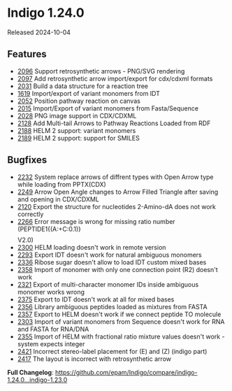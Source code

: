 # Indigo 1.24.0
Released 2024-10-04

## Features
* [2096](https://github.com/epam/Indigo/issues/2096) Support retrosynthetic arrows - PNG/SVG rendering
* [2097](https://github.com/epam/Indigo/issues/2097) Add retrosynthetic arrow import/export for cdx/cdxml formats
* [2031](https://github.com/epam/Indigo/issues/2031) Build a data structure for a reaction tree
* [1619](https://github.com/epam/Indigo/issues/1619) Import/export of variant monomers from IDT
* [2052](https://github.com/epam/Indigo/issues/2052) Position pathway reaction on canvas
* [2015](https://github.com/epam/Indigo/issues/2015) Import/Export of variant monomers from Fasta/Sequence
* [2028](https://github.com/epam/Indigo/issues/2028) PNG image support in CDX/CDXML
* [2128](https://github.com/epam/Indigo/issues/2128) Add Multi-tail Arrows to Pathway Reactions Loaded from RDF
* [2188](https://github.com/epam/Indigo/issues/2188) HELM 2 support: variant monomers
* [2189](https://github.com/epam/Indigo/issues/2189) HELM 2 support: support for SMILES 

## Bugfixes
* [2232](https://github.com/epam/Indigo/issues/2232) System replace arrows of diffrent types with Open Arrow type while loading from PPTX(CDX)
* [2249](https://github.com/epam/Indigo/issues/2249) Arrow Open Angle changes to Arrow Filled Triangle after saving and opening in CDX/CDXML
* [2120](https://github.com/epam/Indigo/issues/2120) Export the structure for nucleotides 2-Amino-dA does not work correctly
* [2266](https://github.com/epam/Indigo/issues/2266) Error message is wrong for missing ratio number (PEPTIDE1{(A:+C:0.1)}$$$$V2.0)
* [2300](https://github.com/epam/Indigo/issues/2300) HELM loading doesn't work in remote version
* [2293](https://github.com/epam/Indigo/issues/2293) Export IDT doesn't work for natural ambiguous monomers
* [2336](https://github.com/epam/Indigo/issues/2336) Ribose sugar doesn't allow to load IDT custom mixed bases
* [2358](https://github.com/epam/Indigo/issues/2358) Import of monomer with only one connection point (R2) doesn't work
* [2321](https://github.com/epam/Indigo/issues/2321) Export of multi-character monomer IDs inside ambiguous monomer works wrong
* [2375](https://github.com/epam/Indigo/issues/2375) Export to IDT doesn't work at all for mixed bases
* [2356](https://github.com/epam/Indigo/issues/2356) Library ambiguous peptides loaded as mixtures from FASTA
* [2357](https://github.com/epam/Indigo/issues/2357) Export to HELM doesn't work if we connect peptide TO molecule
* [2303](https://github.com/epam/Indigo/issues/2303) Import of variant monomers from Sequence doesn't work for RNA and FASTA for RNA/DNA
* [2355](https://github.com/epam/Indigo/issues/2355) Import of HELM with fractional ratio mixture values doesn't work - system expects integer
* [2421](https://github.com/epam/Indigo/issues/2421) Incorrect stereo-label placement for (E) and (Z) (indigo part)
* [2417](https://github.com/epam/Indigo/issues/2417) The layout is incorrect with retrosynthetic arrow

**Full Changelog**: https://github.com/epam/Indigo/compare/indigo-1.24.0...indigo-1.23.0

